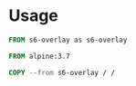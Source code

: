 # Usage

```Dockerfile
FROM s6-overlay as s6-overlay

FROM alpine:3.7

COPY --from s6-overlay / /
```
